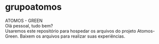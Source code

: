 # grupoatomos
ATOMOS - GREEN <br>
Olá pessoal, tudo bem?<br>
Usaremos este repositório para hospedar os arquivos do projeto Atomos-Green.
Baixem os arquivos para realizar suas experiências.
